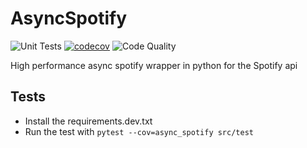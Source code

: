 # AsyncSpotify
![Unit Tests](https://github.com/HuiiBuh/AsyncSpotify/workflows/Unit%20Tests/badge.svg)
[![codecov](https://codecov.io/gh/HuiiBuh/AsyncSpotify/branch/master/graph/badge.svg?token=0oC3x1chKb)](https://codecov.io/gh/HuiiBuh/AsyncSpotify)
![Code Quality](https://www.code-inspector.com/project/4098/status/svg)

High performance async spotify wrapper in python for the Spotify api

## Tests
+ Install the requirements.dev.txt
+ Run the test with `pytest --cov=async_spotify src/test`
